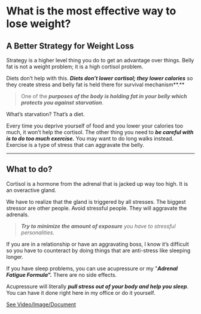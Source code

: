 # What is the most effective way to lose weight?

## **A Better Strategy for Weight Loss**

Strategy is a higher level thing you do to get an advantage over things. Belly fat is not a weight problem; it is a high cortisol problem.

Diets don’t help with this. ***Diets don’t lower cortisol; they lower calories*** so they create stress and belly fat is held there for survival mechanism**.**

> One of the ***purposes of  the body is holding fat in your belly which protects you against*** ***starvation***. 

What’s starvation? That’s a diet.

Every time you deprive yourself of food and you lower your calories too much, it won’t help the cortisol. The other thing you need to ***be careful with is  to do too much exercise.*** You may want to do long walks instead. Exercise is a type of stress that can aggravate the belly.

---

## **What to do?**

Cortisol is a hormone from the adrenal that is jacked up way too high. It is an overactive gland.

We have to realize that the gland is triggered by all stresses. The biggest stressor are other people. Avoid stressful people. They will aggravate the adrenals. 

> ***Try to minimize the amount of exposure*** *you have to stressful personalities.*

If you are in a relationship or have an aggravating boss, I know it’s difficult so you have to counteract by doing things that are anti-stress like sleeping longer.

If you have sleep problems, you can use acupressure or my "***Adrenal Fatigue Formula".*** There are no side effects.

Acupressure will literally ***pull stress out of your body and help you sleep***. You can have it done right here in my office or do it yourself.

 [See Video/Image/Document](https://hls-player.drberg.com/asset?path=migrated-assets/most-effective-ways-to-lose-belly-fat-fast-drberg)